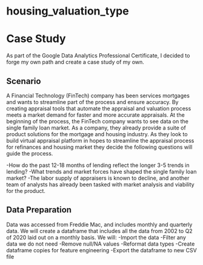 # housing_valuation_type


# Case Study

As part of the Google Data Analytics Professional Certificate, I decided to forge my own path and create a case study of my own.

## Scenario

A Financial Technology (FinTech) company has been services mortgages and wants to streamline part of the process and ensure accuracy. By creating appraisal tools that automate the appraisal and valuation process meets a market demand for faster and more accurate appraisals. At the beginning of the process, the FinTech company wants to see data on the single family loan market. As a company, they already provide a suite of product solutions for the mortgage and housing industry. As they look to build virtual appraisal platform in hopes to streamline the appraisal process for refinances and housing market they decide the following questions will guide the process.

-How do the past 12-18 months of lending reflect the longer 3-5 trends in lending?
-What trends and market forces have shaped the single family loan market?
-The labor supply of appraisers is known to decline, and another team of analysts has already been tasked with market analysis and viability for the product.
## Data Preparation
Data was accessed from Freddie Mac, and includes monthly and quarterly data. We will create a dataframe that includes all the data from 2002 to Q2 of 2020 laid out on a monthly basis.
We will:
-Import the data
-Filter any data we do not need
-Remove null/NA values
-Reformat data types
-Create dataframe copies for feature engineering
-Export the dataframe to new CSV file
